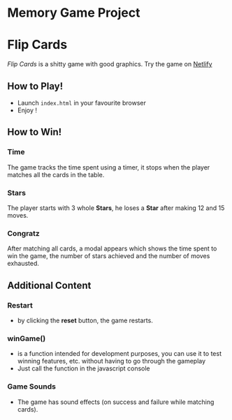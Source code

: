 # Memory Game Project

# Flip Cards

*Flip Cards* is a shitty game with good graphics.
Try the game on [Netlify](https://hopeful-albattani-abca47.netlify.app/)

## How to Play!

  - Launch `index.html` in your favourite browser
  - Enjoy !

## How to Win!

### Time

The game tracks the time spent using a timer, it stops when the player matches all the cards in the table.

### Stars

The player starts with 3 whole **Stars**, he loses a **Star** after making 12 and 15 moves.

### Congratz

After matching all cards, a modal appears which shows the time spent to win the game, the number of stars achieved and the number of moves exhausted.

## Additional Content

### Restart

* by clicking the **reset** button, the game restarts.

### winGame()

* is a function intended for development purposes, you can use it to test winning features, etc. without having to go through the gameplay
* Just call the function in the javascript console

### Game Sounds

* The game has sound effects (on success and failure while matching cards).